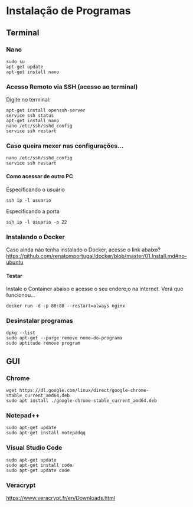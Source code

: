 # Instalação de Programas
## Terminal
### Nano
```
sudo su
apt-get update
apt-get install nano
```
### Acesso Remoto via SSH (acesso ao terminal)
Digite no terminal:<br>
```
apt-get install openssh-server
service ssh status
apt-get install nano
nano /etc/ssh/sshd_config
service ssh restart
```
### Caso queira mexer nas configurações...
```
nano /etc/ssh/sshd_config
service ssh restart
```
#### Como acessar de outro PC
Especificando o usuário<br>
```
ssh ip -l usuario
```
Especificando a porta<br>
```
ssh ip -l usuario -p 22
```
### Instalando o Docker
Caso ainda náo tenha instalado o Docker, acesse o link abaixo?<br>
https://github.com/renatomportugal/docker/blob/master/01.Install.md#no-ubuntu<br>

#### Testar
Instale o Container abaixo e acesse o seu endere;o na internet. Verá que funcionou...<br>
```
docker run -d -p 80:80 --restart=always nginx
```

### Desinstalar programas
```
dpkg --list
sudo apt-get --purge remove nome-do-programa
sudo aptitude remove program
```
## GUI
### Chrome
```
wget https://dl.google.com/linux/direct/google-chrome-stable_current_amd64.deb
sudo apt install ./google-chrome-stable_current_amd64.deb
```
### Notepad++
```
sudo apt-get update
sudo apt-get install notepadqq
```
### Visual Studio Code
```
sudo apt-get update
sudo apt-get install code 
sudo apt-get update code
```
### Veracrypt
https://www.veracrypt.fr/en/Downloads.html<br>
